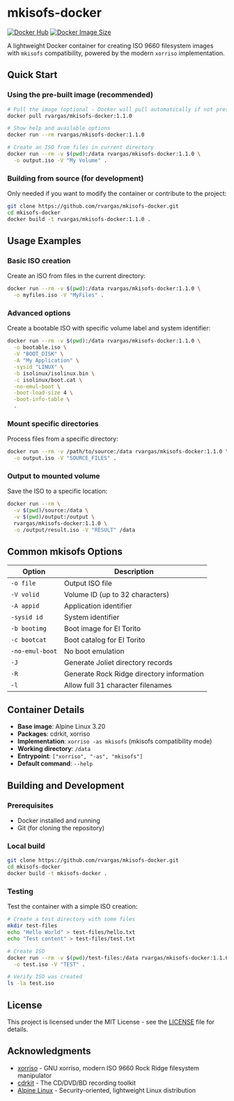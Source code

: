 # mkisofs-docker

[![Docker Hub](https://img.shields.io/docker/pulls/rvargas/mkisofs-docker)](https://hub.docker.com/r/rvargas/mkisofs-docker)
[![Docker Image Size](https://img.shields.io/docker/image-size/rvargas/mkisofs-docker/1.1.0)](https://hub.docker.com/r/rvargas/mkisofs-docker)

A lightweight Docker container for creating ISO 9660 filesystem images with `mkisofs` compatibility, powered by the modern `xorriso` implementation.

## Quick Start

### Using the pre-built image (recommended)

```bash
# Pull the image (optional - Docker will pull automatically if not present)
docker pull rvargas/mkisofs-docker:1.1.0

# Show help and available options
docker run --rm rvargas/mkisofs-docker:1.1.0

# Create an ISO from files in current directory
docker run --rm -v $(pwd):/data rvargas/mkisofs-docker:1.1.0 \
  -o output.iso -V "My Volume" .
```

### Building from source (for development)

Only needed if you want to modify the container or contribute to the project:

```bash
git clone https://github.com/rvargas/mkisofs-docker.git
cd mkisofs-docker
docker build -t rvargas/mkisofs-docker:1.1.0 .
```

## Usage Examples

### Basic ISO creation

Create an ISO from files in the current directory:

```bash
docker run --rm -v $(pwd):/data rvargas/mkisofs-docker:1.1.0 \
  -o myfiles.iso -V "MyFiles" .
```

### Advanced options

Create a bootable ISO with specific volume label and system identifier:

```bash
docker run --rm -v $(pwd):/data rvargas/mkisofs-docker:1.1.0 \
  -o bootable.iso \
  -V "BOOT_DISK" \
  -A "My Application" \
  -sysid "LINUX" \
  -b isolinux/isolinux.bin \
  -c isolinux/boot.cat \
  -no-emul-boot \
  -boot-load-size 4 \
  -boot-info-table \
  .
```

### Mount specific directories

Process files from a specific directory:

```bash
docker run --rm -v /path/to/source:/data rvargas/mkisofs-docker:1.1.0 \
  -o output.iso -V "SOURCE_FILES" .
```

### Output to mounted volume

Save the ISO to a specific location:

```bash
docker run --rm \
  -v $(pwd)/source:/data \
  -v $(pwd)/output:/output \
  rvargas/mkisofs-docker:1.1.0 \
  -o /output/result.iso -V "RESULT" /data
```

## Common mkisofs Options

| Option | Description |
|--------|-------------|
| `-o file` | Output ISO file |
| `-V volid` | Volume ID (up to 32 characters) |
| `-A appid` | Application identifier |
| `-sysid id` | System identifier |
| `-b bootimg` | Boot image for El Torito |
| `-c bootcat` | Boot catalog for El Torito |
| `-no-emul-boot` | No boot emulation |
| `-J` | Generate Joliet directory records |
| `-R` | Generate Rock Ridge directory information |
| `-l` | Allow full 31 character filenames |

## Container Details

- **Base image**: Alpine Linux 3.20
- **Packages**: cdrkit, xorriso
- **Implementation**: `xorriso -as mkisofs` (mkisofs compatibility mode)
- **Working directory**: `/data`
- **Entrypoint**: `["xorriso", "-as", "mkisofs"]`
- **Default command**: `--help`

## Building and Development

### Prerequisites

- Docker installed and running
- Git (for cloning the repository)

### Local build

```bash
git clone https://github.com/rvargas/mkisofs-docker.git
cd mkisofs-docker
docker build -t mkisofs-docker .
```

### Testing

Test the container with a simple ISO creation:

```bash
# Create a test directory with some files
mkdir test-files
echo "Hello World" > test-files/hello.txt
echo "Test content" > test-files/test.txt

# Create ISO
docker run --rm -v $(pwd)/test-files:/data rvargas/mkisofs-docker:1.1.0 \
  -o test.iso -V "TEST" .

# Verify ISO was created
ls -la test.iso
```

## License

This project is licensed under the MIT License - see the [LICENSE](LICENSE) file for details.

## Acknowledgments

- [xorriso](https://www.gnu.org/software/xorriso/) - GNU xorriso, modern ISO 9660 Rock Ridge filesystem manipulator
- [cdrkit](http://cdrkit.org/) - The CD/DVD/BD recording toolkit
- [Alpine Linux](https://alpinelinux.org/) - Security-oriented, lightweight Linux distribution 